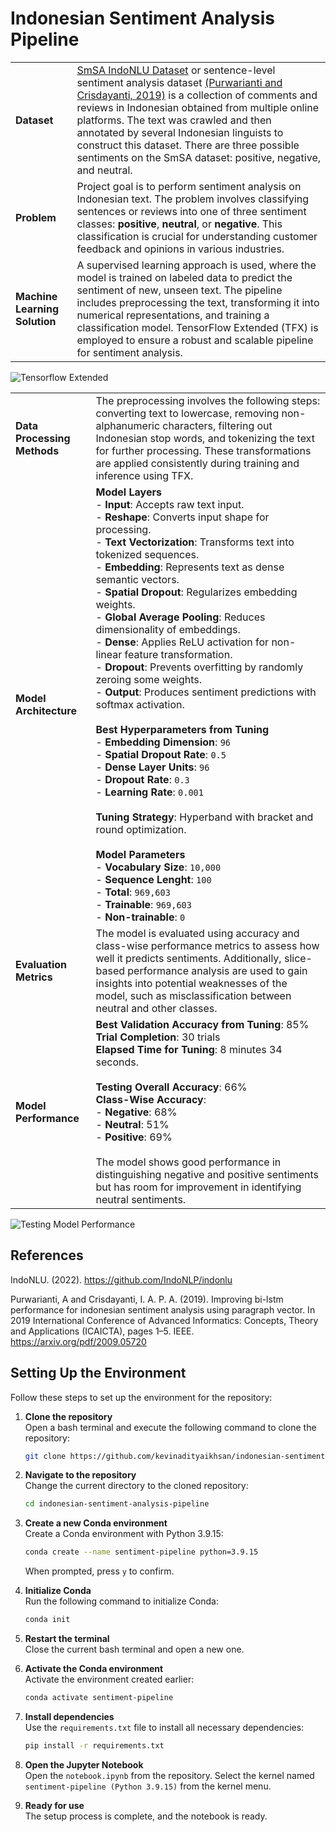 # Indonesian Sentiment Analysis Pipeline

|                 |                                                                                                                              |
|-----------------|-----------------------------------------------------------------------------------------------------------------------------------------|
| **Dataset**     | [SmSA IndoNLU Dataset](https://github.com/IndoNLP/indonlu/tree/ce728f6926a36174b9923dfe49d6a6839b6e9bb7/dataset/smsa_doc-sentiment-prosa) or sentence-level sentiment analysis dataset [(Purwarianti and Crisdayanti, 2019)](https://arxiv.org/pdf/2009.05720) is a collection of comments and reviews in Indonesian obtained from multiple online platforms. The text was crawled and then annotated by several Indonesian linguists to construct this dataset. There are three possible sentiments on the SmSA dataset: positive, negative, and neutral. |
| **Problem**     | Project goal is to perform sentiment analysis on Indonesian text. The problem involves classifying sentences or reviews into one of three sentiment classes: **positive**, **neutral**, or **negative**. This classification is crucial for understanding customer feedback and opinions in various industries. |
| **Machine Learning Solution** | A supervised learning approach is used, where the model is trained on labeled data to predict the sentiment of new, unseen text. The pipeline includes preprocessing the text, transforming it into numerical representations, and training a classification model. TensorFlow Extended (TFX) is employed to ensure a robust and scalable pipeline for sentiment analysis. |

![Tensorflow Extended](images/tfx.png)

|                 |                                                                                                                              |
|-----------------|-----------------------------------------------------------------------------------------------------------------------------------------|
| **Data Processing Methods** | The preprocessing involves the following steps: converting text to lowercase, removing non-alphanumeric characters, filtering out Indonesian stop words, and tokenizing the text for further processing. These transformations are applied consistently during training and inference using TFX. |
| **Model Architecture** | **Model Layers** <br> - **Input**: Accepts raw text input. <br> - **Reshape**: Converts input shape for processing. <br> - **Text Vectorization**: Transforms text into tokenized sequences. <br> - **Embedding**: Represents text as dense semantic vectors. <br> - **Spatial Dropout**: Regularizes embedding weights. <br> - **Global Average Pooling**: Reduces dimensionality of embeddings. <br> - **Dense**: Applies ReLU activation for non-linear feature transformation. <br> - **Dropout**: Prevents overfitting by randomly zeroing some weights. <br> - **Output**: Produces sentiment predictions with softmax activation. <br><br> **Best Hyperparameters from Tuning** <br> - **Embedding Dimension**: `96` <br> - **Spatial Dropout Rate**: `0.5` <br> - **Dense Layer Units**: `96` <br> - **Dropout Rate**: `0.3` <br> - **Learning Rate**: `0.001` <br> <br> **Tuning Strategy**: Hyperband with bracket and round optimization. <br> <br> **Model Parameters** <br> - **Vocabulary Size**: `10,000` <br> - **Sequence Lenght**: `100` <br> - **Total**: `969,603` <br> - **Trainable**: `969,603` <br> - **Non-trainable**: `0` |
| **Evaluation Metrics** | The model is evaluated using accuracy and class-wise performance metrics to assess how well it predicts sentiments. Additionally, slice-based performance analysis are used to gain insights into potential weaknesses of the model, such as misclassification between neutral and other classes. |
| **Model Performance** | **Best Validation Accuracy from Tuning**: 85% <br> **Trial Completion**: 30 trials <br> **Elapsed Time for Tuning**: 8 minutes 34 seconds. <br><br> **Testing Overall Accuracy**: 66% <br> **Class-Wise Accuracy**: <br> - **Negative**: 68% <br>   - **Neutral**: 51% <br>   - **Positive**: 69% <br><br> The model shows good performance in distinguishing negative and positive sentiments but has room for improvement in identifying neutral sentiments. |

![Testing Model Performance](images/output.png)

## **References**

IndoNLU. (2022). https://github.com/IndoNLP/indonlu 

Purwarianti, A and Crisdayanti, I. A. P. A.
(2019). Improving bi-lstm performance for indonesian sentiment analysis using paragraph vector. In 2019 International Conference of Advanced
Informatics: Concepts, Theory and Applications
(ICAICTA), pages 1–5. IEEE. 
https://arxiv.org/pdf/2009.05720

## **Setting Up the Environment**

Follow these steps to set up the environment for the repository:

1. **Clone the repository**  
   Open a bash terminal and execute the following command to clone the repository:  
   ```bash
   git clone https://github.com/kevinadityaikhsan/indonesian-sentiment-analysis-pipeline
   ```

2. **Navigate to the repository**  
   Change the current directory to the cloned repository:  
   ```bash
   cd indonesian-sentiment-analysis-pipeline
   ```

3. **Create a new Conda environment**  
   Create a Conda environment with Python 3.9.15:  
   ```bash
   conda create --name sentiment-pipeline python=3.9.15
   ```  
   When prompted, press `y` to confirm.

4. **Initialize Conda**  
   Run the following command to initialize Conda:  
   ```bash
   conda init
   ```

5. **Restart the terminal**  
   Close the current bash terminal and open a new one.

6. **Activate the Conda environment**  
   Activate the environment created earlier:  
   ```bash
   conda activate sentiment-pipeline
   ```

7. **Install dependencies**  
   Use the `requirements.txt` file to install all necessary dependencies:  
   ```bash
   pip install -r requirements.txt
   ```

8. **Open the Jupyter Notebook**  
   Open the `notebook.ipynb` from the repository. Select the kernel named `sentiment-pipeline (Python 3.9.15)` from the kernel menu.

9. **Ready for use**  
   The setup process is complete, and the notebook is ready.
   
